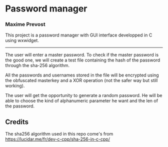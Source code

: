 # Password manager
### Maxime Prevost


This project is a password manager with GUI interface developped in C using wxwidget.
***

The user will enter a master password.
To check if the master password is the good one, we will create a test file containing the hash of the password through the sha-256 algorithm.

All the passwords and usernames stored in the file will be encrypted using the obfuscated masterkey and a XOR operation (not the safer way but still working).

The user will get the opportunity to generate a random password. He will be able to choose the kind of alphanumeric parameter he want and the len of the password.

## Credits

The sha256 algorithm used in this repo come's from https://lucidar.me/fr/dev-c-cpp/sha-256-in-c-cpp/